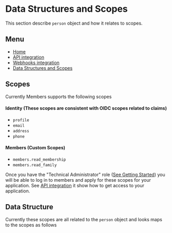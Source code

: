 # Data Structures and Scopes
This section describe `person` object and how it relates to scopes.

## Menu
- [Home](index.md)
- [API integration](api-integration.md)
- [Webhooks integration](webhooks.md)
- [Data Structures and Scopes](data-structures-and-scopes.md)

## Scopes
Currently Members supports the following scopes
#### Identity (These scopes are consistent with OIDC scopes related to claims)
- `profile`
- `email`
- `address`
- `phone`

#### Members (Custom Scopes)
- `members.read_membership`
- `members.read_family`

Once you have the "Technical Administrator" role ([See Getting Started](index.md)) you will be able to log in to members and apply for these scopes for your application. See [API integration](api-integration.md) it show how to get access to your application.

## Data Structure
Currently these scopes are all related to the `person` object and looks maps to the scopes as follows

